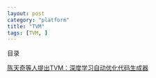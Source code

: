 ```yaml
---
layout: post
category: "platform"
title: "TVM"
tags: [TVM, ]
---
```


目录

<!-- TOC -->


<!-- /TOC -->

[陈天奇等人提出TVM：深度学习自动优化代码生成器](https://mp.weixin.qq.com/s?__biz=MzA3MzI4MjgzMw==&mid=2650737992&idx=1&sn=5cb431b3789e18ee99445c2cb1a6c418&chksm=871ac936b06d40201051c1974c37895d61f7e043a136a60d3b97c56fb37e4d4bd91edd41ef08&mpshare=1&scene=1&srcid=0217596nfHqrHXbfBXpEuthY&pass_ticket=30u4uwMKJ%2BI0sZ9LYTxHtdIL%2FC2GRriWYYpDd0Au%2FAR%2BCjnjRgfEgecp4k4pwcLr#rd)